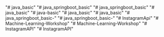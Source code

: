 "# java_basic" 
"# java_springboot_basic" 
"# java_springboot_basic" 
"# java_basic" 
"# java-basic" 
"# java_basic" 
"# java_basic" 
"# java_springboot_basic-" 
"# java_springboot_basic-" 
"# InstagramApi" 
"# Machine-Learning-Workshop" 
"# Machine-Learning-Workshop" 
"# InstagramAPI" 
"# InstagramAPI" 
